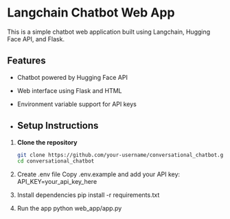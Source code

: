# Langchain Chatbot Web App

This is a simple chatbot web application built using Langchain, Hugging Face API, and Flask.

## Features

- Chatbot powered by Hugging Face API
- Web interface using Flask and HTML
- Environment variable support for API keys

- ## Setup Instructions

1. **Clone the repository**  
   ```bash
   git clone https://github.com/your-username/conversational_chatbot.git
   cd conversational_chatbot
   
2. Create .env file
Copy .env.example and add your API key:
API_KEY=your_api_key_here

3. Install dependencies
pip install -r requirements.txt

4. Run the app
python web_app/app.py
